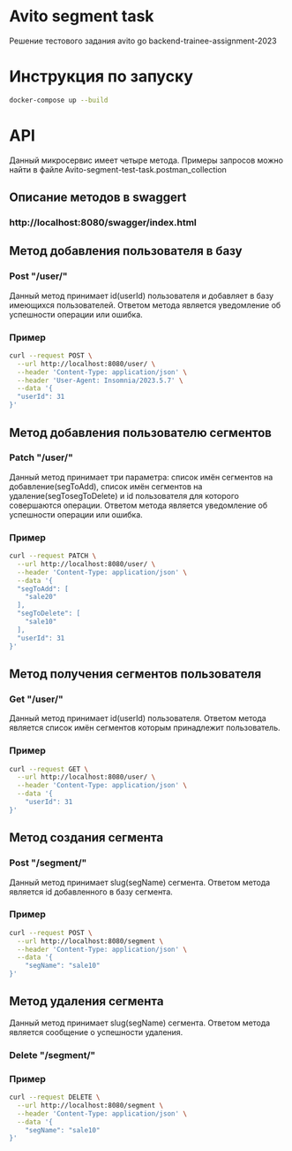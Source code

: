 # Avito segment task
Решение тестового задания avito go backend-trainee-assignment-2023
# Инструкция по запуску
```bash
docker-compose up --build
```
# API
Данный микросервис имеет четыре метода. Примеры запросов можно найти в файле Avito-segment-test-task.postman_collection
## Описание методов в swaggert
### http://localhost:8080/swagger/index.html
## Метод добавления пользователя в базу
### Post "/user/"
Данный метод принимает id(userId) пользователя и добавляет в базу имеющихся пользователей. Ответом метода является уведомление об успешности операции или ошибка.
### Пример
```bash
curl --request POST \
  --url http://localhost:8080/user/ \
  --header 'Content-Type: application/json' \
  --header 'User-Agent: Insomnia/2023.5.7' \
  --data '{
  "userId": 31
}'
```
## Метод добавления пользователю сегментов
### Patch "/user/"
Данный метод принимает три параметра: список имён сегментов на добавление(segToAdd), список имён сегментов на удаление(segTosegToDelete) и id пользователя для которого совершаются операции. Ответом метода является уведомление об успешности операции или ошибка.
### Пример
```bash
curl --request PATCH \
  --url http://localhost:8080/user/ \
  --header 'Content-Type: application/json' \
  --data '{
  "segToAdd": [
    "sale20"
  ],
  "segToDelete": [
    "sale10"
  ],
  "userId": 31
}'
```
## Метод получения сегментов пользователя
### Get "/user/"
Данный метод принимает id(userId) пользователя. Ответом метода является список имён сегментов которым принадлежит пользователь.
### Пример
```bash
curl --request GET \
  --url http://localhost:8080/user/ \
  --header 'Content-Type: application/json' \
  --data '{
	"userId": 31
}'
```
## Метод создания сегмента
### Post "/segment/"
Данный метод принимает slug(segName) сегмента. Ответом метода является id добавленного в базу сегмента.
### Пример
```bash
curl --request POST \
  --url http://localhost:8080/segment \
  --header 'Content-Type: application/json' \
  --data '{
	"segName": "sale10"
}'
```
## Метод удаления сегмента
Данный метод принимает slug(segName) сегмента. Ответом метода является сообщение о успешности удаления.
### Delete "/segment/"
### Пример
```bash
curl --request DELETE \
  --url http://localhost:8080/segment \
  --header 'Content-Type: application/json' \
  --data '{
	"segName": "sale10"
}'
```

